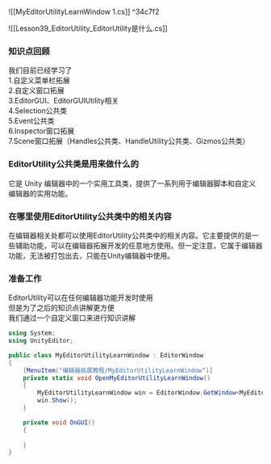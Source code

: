 ![[MyEditorUtilityLearnWindow 1.cs]] ^34c7f2

![[Lesson39_EditorUtility_EditorUtility是什么.cs]]

### 知识点回顾
我们目前已经学习了  
1.自定义菜单栏拓展  
2.自定义窗口拓展  
3.EditorGUI、EditorGUIUtility相关  
4.Selection公共类  
5.Event公共类  
6.Inspector窗口拓展  
7.Scene窗口拓展（Handles公共类、HandleUtility公共类、Gizmos公共类）

### EditorUtility公共类是用来做什么的
它是 Unity 编辑器中的一个实用工具类，提供了一系列用于编辑器脚本和自定义编辑器的实用功能。

### 在哪里使用EditorUtility公共类中的相关内容
在编辑器相关处都可以使用EditorUtility公共类中的相关内容。它主要提供的是一些辅助功能，可以在编辑器拓展开发的任意地方使用。但一定注意，它属于编辑器功能，无法被打包出去，只能在Unity编辑器中使用。

### 准备工作
EditorUtility可以在任何编辑器功能开发时使用  
但是为了之后的知识点讲解更方便  
我们通过一个自定义窗口来进行知识讲解
```cs
using System;
using UnityEditor;

public class MyEditorUtilityLearnWindow : EditorWindow
{
    [MenuItem("编辑器拓展教程/MyEditorUtilityLearnWindow")]
    private static void OpenMyEditorUtilityLearnWindow()
    {
        MyEditorUtilityLearnWindow win = EditorWindow.GetWindow<MyEditorUtilityLearnWindow>("EditorUtility知识学习");
        win.Show();
    }

    private void OnGUI()
    {
        
    }
}
```